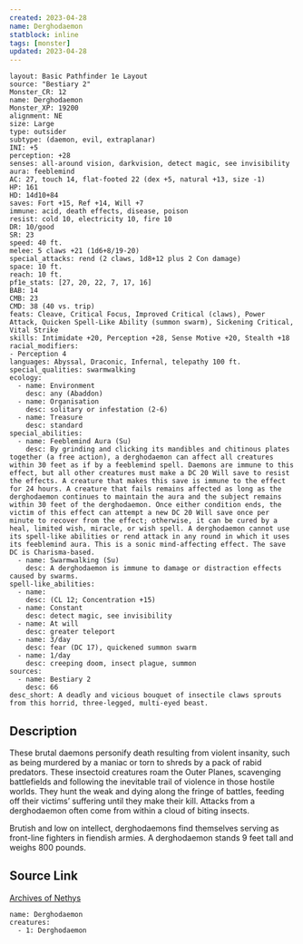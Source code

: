 ```yaml
---
created: 2023-04-28
name: Derghodaemon
statblock: inline
tags: [monster]
updated: 2023-04-28
---
```

```statblock
layout: Basic Pathfinder 1e Layout
source: "Bestiary 2"
Monster_CR: 12
name: Derghodaemon
Monster_XP: 19200
alignment: NE
size: Large
type: outsider
subtype: (daemon, evil, extraplanar)
INI: +5
perception: +28
senses: all-around vision, darkvision, detect magic, see invisibility
aura: feeblemind
AC: 27, touch 14, flat-footed 22 (dex +5, natural +13, size -1)
HP: 161
HD: 14d10+84
saves: Fort +15, Ref +14, Will +7
immune: acid, death effects, disease, poison
resist: cold 10, electricity 10, fire 10
DR: 10/good
SR: 23
speed: 40 ft.
melee: 5 claws +21 (1d6+8/19-20)
special_attacks: rend (2 claws, 1d8+12 plus 2 Con damage)
space: 10 ft.
reach: 10 ft.
pf1e_stats: [27, 20, 22, 7, 17, 16]
BAB: 14
CMB: 23
CMD: 38 (40 vs. trip)
feats: Cleave, Critical Focus, Improved Critical (claws), Power Attack, Quicken Spell-Like Ability (summon swarm), Sickening Critical, Vital Strike
skills: Intimidate +20, Perception +28, Sense Motive +20, Stealth +18
racial_modifiers:
- Perception 4
languages: Abyssal, Draconic, Infernal, telepathy 100 ft.
special_qualities: swarmwalking
ecology:
  - name: Environment
    desc: any (Abaddon)
  - name: Organisation
    desc: solitary or infestation (2-6)
  - name: Treasure
    desc: standard
special_abilities:
  - name: Feeblemind Aura (Su)
    desc: By grinding and clicking its mandibles and chitinous plates together (a free action), a derghodaemon can affect all creatures within 30 feet as if by a feeblemind spell. Daemons are immune to this effect, but all other creatures must make a DC 20 Will save to resist the effects. A creature that makes this save is immune to the effect for 24 hours. A creature that fails remains affected as long as the derghodaemon continues to maintain the aura and the subject remains within 30 feet of the derghodaemon. Once either condition ends, the victim of this effect can attempt a new DC 20 Will save once per minute to recover from the effect; otherwise, it can be cured by a heal, limited wish, miracle, or wish spell. A derghodaemon cannot use its spell-like abilities or rend attack in any round in which it uses its feeblemind aura. This is a sonic mind-affecting effect. The save DC is Charisma-based.
  - name: Swarmwalking (Su)
    desc: A derghodaemon is immune to damage or distraction effects caused by swarms.
spell-like_abilities:
  - name:
    desc: (CL 12; Concentration +15)
  - name: Constant
    desc: detect magic, see invisibility
  - name: At will
    desc: greater teleport
  - name: 3/day
    desc: fear (DC 17), quickened summon swarm
  - name: 1/day
    desc: creeping doom, insect plague, summon
sources:
  - name: Bestiary 2
    desc: 66
desc_short: A deadly and vicious bouquet of insectile claws sprouts from this horrid, three-legged, multi-eyed beast. 
```
## Description
These brutal daemons personify death resulting from violent insanity, such as being murdered by a maniac or torn to shreds by a pack of rabid predators. These insectoid creatures roam the Outer Planes, scavenging battlefields and following the inevitable trail of violence in those hostile worlds. They hunt the weak and dying along the fringe of battles, feeding off their victims’ suffering until they make their kill. Attacks from a derghodaemon often come from within a cloud of biting insects. 

Brutish and low on intellect, derghodaemons find themselves serving as front-line fighters in fiendish armies. A derghodaemon stands 9 feet tall and weighs 800 pounds.
## Source Link
[Archives of Nethys](https://aonprd.com/MonsterDisplay.aspx?ItemName=Derghodaemon)
```encounter-table
name: Derghodaemon
creatures:
  - 1: Derghodaemon
```
